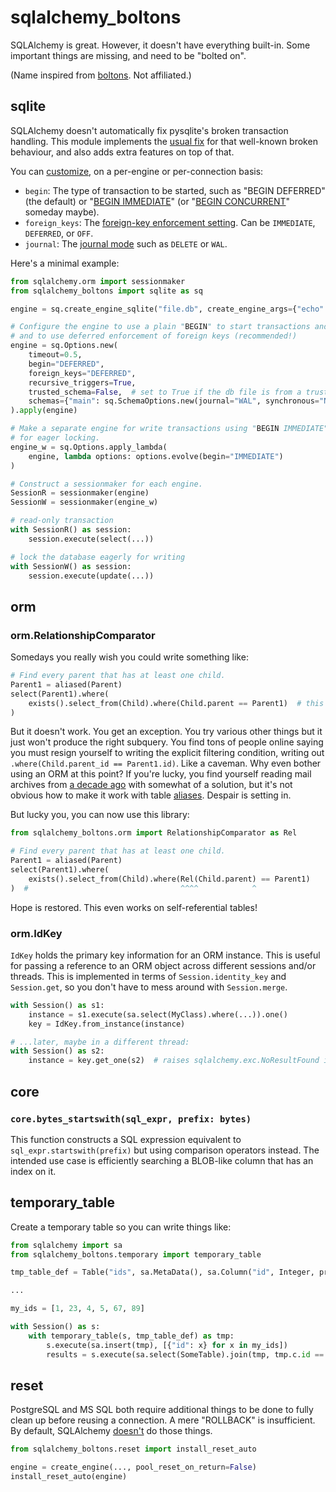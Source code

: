 # sqlalchemy_boltons

SQLAlchemy is great. However, it doesn't have everything built-in. Some important things are missing, and need to be
"bolted on".

(Name inspired from [boltons](https://pypi.org/project/boltons/). Not affiliated.)

## sqlite

SQLAlchemy doesn't automatically fix pysqlite's broken transaction handling. This module implements the
[usual fix](https://docs.sqlalchemy.org/en/20/dialects/sqlite.html#serializable-isolation-savepoints-transactional-ddl)
for that well-known broken behaviour, and also adds extra features on top of that.

You can [customize](https://docs.sqlalchemy.org/en/20/core/connections.html#sqlalchemy.engine.Engine.execution_options),
on a per-engine or per-connection basis:

- `begin`: The type of transaction to be started, such as "BEGIN DEFERRED" (the default) or
  "[BEGIN IMMEDIATE](https://www.sqlite.org/lang_transaction.html)" (or
  "[BEGIN CONCURRENT](https://www.sqlite.org/cgi/src/doc/begin-concurrent/doc/begin_concurrent.md)" someday maybe).
- `foreign_keys`: The [foreign-key enforcement setting](https://www.sqlite.org/foreignkeys.html). Can be
  `IMMEDIATE`, `DEFERRED`, or `OFF`.
- `journal`: The [journal mode](https://www.sqlite.org/pragma.html#pragma_journal_mode) such as
  `DELETE` or `WAL`.

Here's a minimal example:

```python
from sqlalchemy.orm import sessionmaker
from sqlalchemy_boltons import sqlite as sq

engine = sq.create_engine_sqlite("file.db", create_engine_args={"echo": True})

# Configure the engine to use a plain "BEGIN" to start transactions and
# and to use deferred enforcement of foreign keys (recommended!)
engine = sq.Options.new(
    timeout=0.5,
    begin="DEFERRED",
    foreign_keys="DEFERRED",
    recursive_triggers=True,
    trusted_schema=False,  # set to True if the db file is from a trusted source
    schemas={"main": sq.SchemaOptions.new(journal="WAL", synchronous="NORMAL")},
).apply(engine)

# Make a separate engine for write transactions using "BEGIN IMMEDIATE"
# for eager locking.
engine_w = sq.Options.apply_lambda(
    engine, lambda options: options.evolve(begin="IMMEDIATE")
)

# Construct a sessionmaker for each engine.
SessionR = sessionmaker(engine)
SessionW = sessionmaker(engine_w)

# read-only transaction
with SessionR() as session:
    session.execute(select(...))

# lock the database eagerly for writing
with SessionW() as session:
    session.execute(update(...))
```

## orm

### orm.RelationshipComparator

Somedays you really wish you could write something like:

```python
# Find every parent that has at least one child.
Parent1 = aliased(Parent)
select(Parent1).where(
    exists().select_from(Child).where(Child.parent == Parent1)  # this doesn't work
)
```

But it doesn't work. You get an exception. You try various other things but it just won't produce the right subquery.
You find tons of people online saying you must resign yourself to writing the explicit filtering condition, writing out
`.where(Child.parent_id == Parent1.id)`. Like a caveman. Why even bother using an ORM at this point? If you're lucky,
you find yourself reading mail archives from [a decade ago](https://groups.google.com/g/sqlalchemy/c/R-qOlzzVi0o/m/NtFswgJioDIJ)
with somewhat of a solution, but it's not obvious how to make it work with table
[aliases](https://docs.sqlalchemy.org/en/20/orm/queryguide/api.html#sqlalchemy.orm.aliased). Despair is setting in.

But lucky you, you can now use this library:

```python
from sqlalchemy_boltons.orm import RelationshipComparator as Rel

# Find every parent that has at least one child.
Parent1 = aliased(Parent)
select(Parent1).where(
    exists().select_from(Child).where(Rel(Child.parent) == Parent1)
)  #                                  ^^^^            ^
```

Hope is restored. This even works on self-referential tables!

### orm.IdKey

`IdKey` holds the primary key information for an ORM instance. This is useful for passing a reference to an ORM object
across different sessions and/or threads. This is implemented in terms of `Session.identity_key` and `Session.get`, so
you don't have to mess around with `Session.merge`.

```python
with Session() as s1:
    instance = s1.execute(sa.select(MyClass).where(...)).one()
    key = IdKey.from_instance(instance)

# ...later, maybe in a different thread:
with Session() as s2:
    instance = key.get_one(s2)  # raises sqlalchemy.exc.NoResultFound if object doesn't exist anymore
```

## core

### `core.bytes_startswith(sql_expr, prefix: bytes)`

This function constructs a SQL expression equivalent to ``sql_expr.startswith(prefix)`` but using comparison operators
instead. The intended use case is efficiently searching a BLOB-like column that has an index on it.

## temporary_table

Create a temporary table so you can write things like:

```python
from sqlalchemy import sa
from sqlalchemy_boltons.temporary import temporary_table

tmp_table_def = Table("ids", sa.MetaData(), sa.Column("id", Integer, primary_key=True))

...

my_ids = [1, 23, 4, 5, 67, 89]

with Session() as s:
    with temporary_table(s, tmp_table_def) as tmp:
        s.execute(sa.insert(tmp), [{"id": x} for x in my_ids])
        results = s.execute(sa.select(SomeTable).join(tmp, tmp.c.id == SomeTable.id)).all()
```

## reset

PostgreSQL and MS SQL both require additional things to be done to fully clean up before reusing a connection. A mere "ROLLBACK" is insufficient. By default, SQLAlchemy [doesn't](https://github.com/sqlalchemy/sqlalchemy/issues/8693) do those things.

```python
from sqlalchemy_boltons.reset import install_reset_auto

engine = create_engine(..., pool_reset_on_return=False)
install_reset_auto(engine)
```
